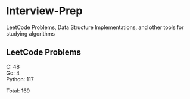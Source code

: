 # Interview-Prep
LeetCode Problems, Data Structure Implementations, and other tools for studying algorithms

## LeetCode Problems
C:      48<br/>
Go:     4<br/>
Python: 117<br/>

Total:  169
